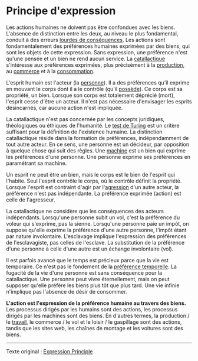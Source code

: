 Principe d'expression
=====================

Les actions humaines ne doivent pas être confondues avec les biens. L'absence de distinction entre les deux, au niveau le plus fondamental, conduit à des erreurs [lourdes de conséquences](https://fr.wikipedia.org/wiki/Valeur-travail_(%C3%A9conomie)). Les actions sont fondamentalement des préférences humaines exprimées par des biens, qui sont les objets de cette expression. Sans expression, une préférence n'est qu'une pensée et un bien ne rend aucun service. La [catallactique](https://fr.wikipedia.org/wiki/Catallaxie) s'intéresse aux préférences exprimées, plus précisément à la [production](ch007-production-and-consumption.md), au [commerce](ch101-glossary.md#commerce) et à la [consommation](ch011-depreciation-principle.md).

L'esprit humain est l'acteur (la [personne](ch101-glossary.md#personne)). Il a des préférences qu'il exprime en mouvant le corps dont il a le contrôle (qu'il [possède](ch101-glossary.md#propriétaire)). Ce corps est sa propriété, un bien. Lorsque son corps est totalement déprécié (mort), l'esprit cesse d'être un acteur. Il n'est pas nécessaire d'envisager les esprits désincarnés, car aucune action n'est impliquée.

La catallactique n'est pas concernée par les concepts juridiques, théologiques ou éthiques de l'humanité. Le [test de Turing](https://fr.wikipedia.org/wiki/Test_de_Turing) est un critère suffisant pour la définition de l'existence humaine. La distinction catallactique réside dans la formation de préférences, indépendamment de tout autre acteur. En ce sens, une personne est un décideur, par opposition à quelque chose qui suit des règles. Une [machine](ch101-glossary.md#machine) est un bien qui exprime les préférences d'une personne. Une personne exprime ses préférences en paramétrant sa machine.

Un esprit ne peut être un bien, mais le corps est le bien de l'esprit qui l'habite. Seul l'esprit contrôle le corps, où le contrôle définit la propriété. Lorsque l'esprit est contraint d'agir par l'[agression](https://fr.wikipedia.org/wiki/Principe_de_non-agression) d'un autre acteur, la préférence n'est pas indépendante. La préférence exprimée (action) est celle de l'agresseur.
 
La catallactique ne considère que les conséquences des acteurs indépendants. Lorsqu'une personne subit un vol, c'est la préférence du voleur qui s'exprime, pas la sienne. Lorsqu'une personne paie un impôt, on suppose qu'elle exprime la préférence d'une autre personne, l'impôt étant par nature involontaire. L'esclavage implique l'expression des préférences de l'esclavagiste, pas celles de l'esclave. La substitution de la préférence d'une personne à celle d'une autre est un échange involontaire (vol).

Il est parfois avancé que le temps est précieux parce que la vie est temporaire. Ce n'est pas le fondement de la [préférence temporelle](ch085-time-preference-fallacy.md). La fugacité de la vie d'une personne est sans conséquence pour la catallactique. Une personne peut vivre éternellement, mais on peut supposer qu'elle préfère les biens plus tôt que plus tard. Une vie infinie n'implique pas l'absence de désir de consommer.

**L'action est l'expression de la préférence humaine au travers des biens.** Les processus dirigés par les humains sont des actions, les processus dirigés par les machines sont des biens. En d'autres termes, la production / le [travail](ch008-labor-and-leisure.md), le commerce / le vol et le loisir / le gaspillage sont des actions, tandis que les sites web, les chaînes de montage et les voitures sont des biens.

---

Texte original : [Expression Principle](https://github.com/libbitcoin/libbitcoin-system/wiki/Expression-Principle)